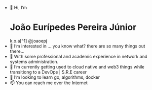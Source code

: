 - 👋 Hi, I’m <h1>João Eurípedes Pereira Júnior</h1> k.o.a[^1] @joaoepj
- 👀 I’m interested in ... you know what? there are so many things out there...
- 🌱 With some professional and academic experience in network and systems administration.
-  :rocket: I’m currently getting used to cloud native and web3 things while transitiong to a DevOps | S.R.E career
- 💞️ I’m looking to learn go, algorithms, docker
- 📫 You can reach me over the Internet


<!---
joaoepj/joaoepj is a ✨ special ✨ repository because its `README.md` (this file) appears on your GitHub profile.
You can click the Preview link to take a look at your changes.
--->
